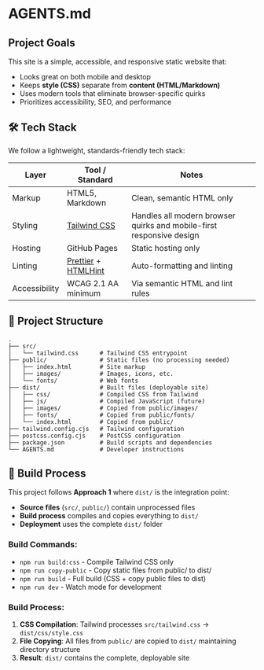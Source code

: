 # AGENTS.md

## Project Goals

This site is a simple, accessible, and responsive static website that:

- Looks great on both mobile and desktop
- Keeps **style (CSS)** separate from **content (HTML/Markdown)**
- Uses modern tools that eliminate browser-specific quirks
- Prioritizes accessibility, SEO, and performance

## 🛠️ Tech Stack

We follow a lightweight, standards-friendly tech stack:

| Layer         | Tool / Standard                                                     | Notes                                                                |
| ------------- | ------------------------------------------------------------------- | -------------------------------------------------------------------- |
| Markup        | HTML5, Markdown                                                     | Clean, semantic HTML only                                            |
| Styling       | [Tailwind CSS](https://tailwindcss.com/)                            | Handles all modern browser quirks and mobile-first responsive design |
| Hosting       | GitHub Pages                                                        | Static hosting only                                                  |
| Linting       | [Prettier](https://prettier.io/) + [HTMLHint](https://htmlhint.io/) | Auto-formatting and linting                                          |
| Accessibility | WCAG 2.1 AA minimum                                                 | Via semantic HTML and lint rules                                     |

## 📁 Project Structure

```plaintext
.
├── src/
│   └── tailwind.css      # Tailwind CSS entrypoint
├── public/               # Static files (no processing needed)
│   ├── index.html        # Site markup
│   ├── images/           # Images, icons, etc.
│   └── fonts/            # Web fonts
├── dist/                 # Built files (deployable site)
│   ├── css/              # Compiled CSS from Tailwind
│   ├── js/               # Compiled JavaScript (future)
│   ├── images/           # Copied from public/images/
│   ├── fonts/            # Copied from public/fonts/
│   └── index.html        # Copied from public/
├── tailwind.config.cjs   # Tailwind configuration
├── postcss.config.cjs    # PostCSS configuration
├── package.json          # Build scripts and dependencies
└── AGENTS.md             # Developer instructions
```

## 🚀 Build Process

This project follows **Approach 1** where `dist/` is the integration point:

- **Source files** (`src/`, `public/`) contain unprocessed files
- **Build process** compiles and copies everything to `dist/`
- **Deployment** uses the complete `dist/` folder

### Build Commands:

- `npm run build:css` - Compile Tailwind CSS only
- `npm run copy-public` - Copy static files from public/ to dist/
- `npm run build` - Full build (CSS + copy public files to dist)
- `npm run dev` - Watch mode for development

### Build Process:

1. **CSS Compilation**: Tailwind processes `src/tailwind.css` → `dist/css/style.css`
2. **File Copying**: All files from `public/` are copied to `dist/` maintaining directory structure
3. **Result**: `dist/` contains the complete, deployable site
